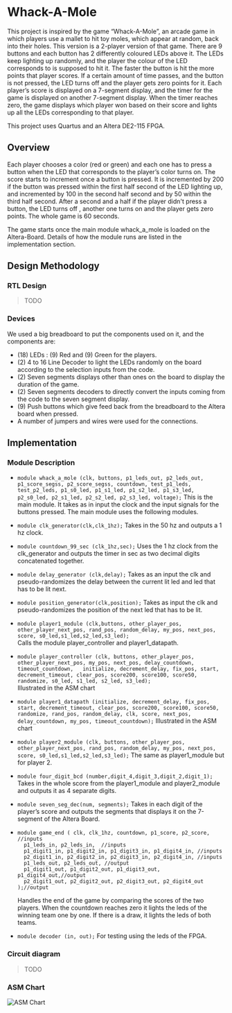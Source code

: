 # Whack-A-Mole

This project is inspired by the game “Whack-A-Mole”, an arcade game in which players use a mallet to hit toy moles, which appear at random, back into their holes. This version is a 2-player version of that game. There are 9 buttons and each button has 2 differently coloured LEDs above it. The LEDs keep lighting up randomly, and the player the colour of the LED corresponds to is supposed to hit it. The faster the button is hit the more points that player scores. If a certain amount of time passes, and the button is not pressed, the LED turns off and the player gets zero points for it. Each player’s score is displayed on a 7-segment display, and the timer for the game is displayed on another 7-segment display. When the timer reaches zero, the game displays which player won based on their score and lights up all the LEDs corresponding to that player.

This project uses Quartus and an Altera DE2-115 FPGA.

## Overview

Each player chooses a color (red or green) and each one has to press a button when the LED that corresponds to the player’s color turns on. The score starts to increment once a button is pressed. It is incremented by 200 if the button was pressed within the first half second of the LED lighting up, and incremented by 100 in the second half second and by 50 within the third half second. After a second and a half if the player didn't press a button, the LED turns off , another one turns on and the player gets zero points.  The whole game is 60 seconds. 

The game starts once the main module whack_a_mole is loaded on the Altera-Board. Details of how the module runs are listed in the implementation section.  


## Design Methodology
### RTL Design

> TODO

### Devices
We used a big breadboard to put the components used on it, and the components are:
- (18) LEDs : (9) Red and (9) Green for the players.
- (2) 4 to 16 Line Decoder to light the LEDs randomly on the board according to the selection inputs from the code.
- (2) Seven segments displays other than ones on the board to display the duration of the game.
- (2) Seven segments decoders to directly convert the inputs coming from the code to the seven segment display.
- (9) Push buttons which give feed back from the breadboard to the Altera board when pressed.
- A number of jumpers and wires were used for the connections.

## Implementation
### Module Description

- `module whack_a_mole (clk, buttons, p1_leds_out, p2_leds_out, p1_score_segss, p2_score_segss, countdown, test_p1_leds, test_p2_leds, p1_s0_led, p1_s1_led, p1_s2_led, p1_s3_led, p2_s0_led, p2_s1_led, p2_s2_led, p2_s3_led, voltage);`
 This is the main module. It takes as in input the clock and the input signals for the buttons pressed. The main module uses the following modules.

- `module clk_generator(clk,clk_1hz);`
	Takes in the 50 hz and outputs a 1 hz clock.

- `module countdown_99_sec (clk_1hz,sec);`
Uses the 1 hz clock from the clk_generator and outputs the timer in sec as two decimal digits concatenated together. 

- `module delay_generator (clk,delay);`
Takes as an input the clk and pseudo-randomizes the delay between the current lit led and led that has to be lit next.

- `module position_generator(clk,position);` Takes as input the clk and pseudo-randomizes the position of the next led that has to be lit.

- `module player1_module (clk,buttons, other_player_pos, other_player_next_pos, rand_pos, random_delay, my_pos, next_pos, score, s0_led,s1_led,s2_led,s3_led);` 	
	Calls the module player_controller and player1_datapath.

- `module player_controller (clk, buttons, other_player_pos, other_player_next_pos, my_pos, next_pos, delay_countdown, timeout_countdown,	initialize, decrement_delay, fix_pos, start, decrement_timeout, clear_pos, score200, score100, score50, randomize, s0_led, s1_led, s2_led, s3_led);` 			
Illustrated in the ASM chart

- `module player1_datapath (initialize, decrement_delay, fix_pos, start, decrement_timeout, clear_pos, score200, score100, score50, randomize, rand_pos, random_delay, clk, score, next_pos, delay_countdown, my_pos, timeout_countdown);`
Illustrated in the ASM chart

- `module player2_module (clk, buttons, other_player_pos, other_player_next_pos, rand_pos, random_delay, my_pos, next_pos, score, s0_led,s1_led,s2_led,s3_led);`
The same as player1_module but for player 2.

- `module four_digit_bcd (number,digit_4,digit_3,digit_2,digit_1);`
Takes in the whole score from the player1_module and player2_module and outputs it as 4 separate digits.  

- `module seven_seg_dec(num, segments);`
	Takes in each digit of the player’s score and outputs the segments that displays it on the 7-segment of the Altera Board.

- ```
  module game_end ( clk, clk_1hz, countdown, p1_score, p2_score, //inputs
	p1_leds_in, p2_leds_in,  //inputs
	p1_digit1_in, p1_digit2_in, p1_digit3_in, p1_digit4_in, //inputs
	p2_digit1_in, p2_digit2_in, p2_digit3_in, p2_digit4_in, //inputs
	p1_leds_out, p2_leds_out, //output
	p1_digit1_out, p1_digit2_out, p1_digit3_out, p1_digit4_out,//output
	p2_digit1_out, p2_digit2_out, p2_digit3_out, p2_digit4_out );//output
  ``` 
  Handles the end of the game by comparing the scores of the two players. 
When the countdown reaches zero it lights the leds of the winning team
one by one. If there is a draw, it lights the leds of both teams.

- `module decoder (in, out);`
For testing using the leds of the FPGA. 
	
### Circuit diagram
> TODO

### ASM Chart
![ASM Chart](imgs/ASM.svg)

